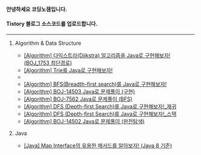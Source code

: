#### 안녕하세요 코딩노잼입니다.
#### Tistory 블로그 소스코드를 업로드합니다.

---
   
1. Algorithm & Data Structure
   - [[Algorithm] 다익스트라(Dijkstra) 알고리즘을 Java로 구현해보자! (BOJ_1753 최단경로)](https://github.com/CodingNoJam/tistory_blog_code/blob/master/src/study/blog/codingnojam/algorithm/BOJ_1753.java)
   - [[Algorithm] Trie를 Java로 구현해보자!](https://github.com/CodingNoJam/tistory_blog_code/blob/master/src/study/blog/codingnojam/algorithm/Study_Trie.java)
   - 
   - [[Algorithm] BFS(Breadth-first search)를 Java로 구현해보자!](https://github.com/CodingNoJam/tistory_blog_code/blob/master/src/study/blog/codingnojam/algorithm/StudyBFS.java)
   - [[Algorithm] BOJ-14503 Java로 문제풀이 (구현)](https://github.com/CodingNoJam/tistory_blog_code/blob/master/src/study/blog/codingnojam/algorithm/BOJ_14503.java)
   - [[Algorithm] BOJ-7562 Java로 문제풀이 (BFS)](https://github.com/CodingNoJam/tistory_blog_code/blob/master/src/study/blog/codingnojam/algorithm/BOJ_7562.java)
   - [[Algorithm] DFS (Depth-first Search)를 Java로 구현해보자!_재귀](https://github.com/CodingNoJam/tistory_blog_code/blob/master/src/study/blog/codingnojam/algorithm/Study_DFS_Recursion.java)
   - [[Algorithm] DFS (Depth-first Search)를 Java로 구현해보자!_스택](https://github.com/CodingNoJam/tistory_blog_code/blob/master/src/study/blog/codingnojam/algorithm/Study_DFS_stack.java)
   - [[Algorithm] BOJ-14502 Java로 문제풀이 (완전탐색)](https://github.com/CodingNoJam/tistory_blog_code/blob/master/src/study/blog/codingnojam/algorithm/BOJ_14502.java)
    
2. Java
   - [[Java] Map Interface의 유용한 메서드를 알아보자! (Java 8 기준)](https://github.com/CodingNoJam/tistory_blog_code/blob/master/src/study/blog/codingnojam/java/StudyhMapMethod.java)
    
